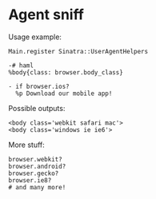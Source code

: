 Agent sniff
===========

Usage example:

    Main.register Sinatra::UserAgentHelpers
   
    -# haml
    %body{class: browser.body_class}
   
    - if browser.ios?
      %p Download our mobile app!

Possible outputs:

    <body class='webkit safari mac'>
    <body class='windows ie ie6'>

More stuff:

    browser.webkit?
    browser.android?
    browser.gecko?
    browser.ie8?
    # and many more!

